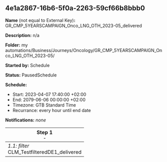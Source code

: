 ## 4e1a2867-16b6-5f0a-2263-59cf66b8bbb0

**Name** (not equal to External Key)**:** GR_CMP_5YEARSCAMPAIGN_Onco_LNG_OTH_2023-05_delivered

**Description:** n/a

**Folder:** my automations/Business/Journeys/Oncology/GR_CMP_5YEARSCAMPAIGN_Onco_LNG_OTH_2023-05/

**Started by:** Schedule

**Status:** PausedSchedule

**Schedule:**

* Start: 2023-04-07 17:40:00 +02:00
* End: 2079-06-06 00:00:00 +02:00
* Timezone: GTB Standard Time
* Recurrance: every hour until end date

**Notifications:** _none_


| Step 1<br>_<small>-</small>_ |
| --- |
| _1.1: filter_<br>CLM_TestfilteredDE1_delivered |
